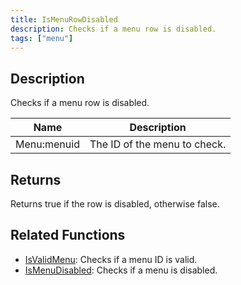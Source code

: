 ```yaml
---
title: IsMenuRowDisabled
description: Checks if a menu row is disabled.
tags: ["menu"]
---
```


<VersionWarn version='omp v1.1.0.2612' />

## Description

Checks if a menu row is disabled.

| Name     | Description                                                 |
| -------- | ----------------------------------------------------------- |
| Menu:menuid | The ID of the menu to check.       |

## Returns

Returns true if the row is disabled, otherwise false.

## Related Functions

- [IsValidMenu](IsValidMenu): Checks if a menu ID is valid.
- [IsMenuDisabled](IsMenuDisabled): Checks if a menu is disabled.
